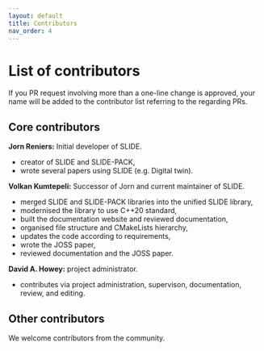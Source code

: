```yaml
---
layout: default
title: Contributors
nav_order: 4
---
```


# List of contributors 

If you PR request involving more than a one-line change is approved, your name will be added to the contributor list referring to the regarding PRs.

## Core contributors

**Jorn Reniers:** Initial developer of SLIDE. 
- creator of SLIDE and SLIDE-PACK,
- wrote several papers using SLIDE (e.g. Digital twin). 


**Volkan Kumtepeli:** Successor of Jorn and current maintainer of SLIDE. 
- merged SLIDE and SLIDE-PACK libraries into the unified SLIDE library,
- modernised the library to use C++20 standard,
- built the documentation website and reviewed documentation,
- organised file structure and CMakeLists hierarchy,
- updates the code according to requirements,
- wrote the JOSS paper,
- reviewed documentation and the JOSS paper.


**David A. Howey:** project administrator.
- contributes via project administration, supervison, documentation, review, and editing. 


## Other contributors

We welcome contributors from the community.